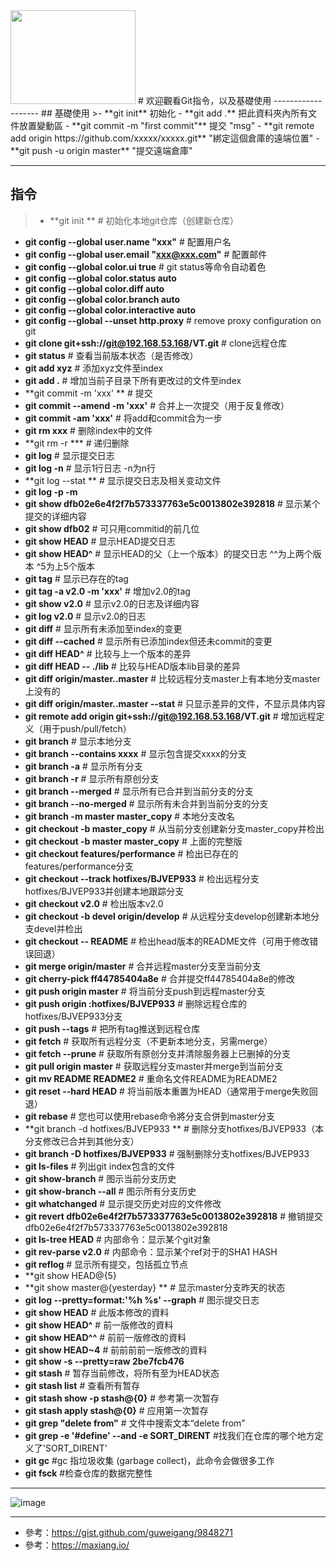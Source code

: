 <img src="https://raw.githubusercontent.com/ericshiu/GitCommand/master/Octocat.png" width="200" height="150" />
# 欢迎觀看Git指令，以及基礎使用
-------------------
## 基礎使用
>- **git init**    初始化
- **git add .**    把此資料夾內所有文件放置變動區
- **git commit -m "first commit"**    提交 "msg"
- **git remote add origin https://github.com/xxxxx/xxxxx.git**  "綁定這個倉庫的遠端位置"
- **git push -u origin master**  "提交遠端倉庫"

-------------------
## 指令
>- **git init **                                               # 初始化本地git仓库（创建新仓库）
- **git config --global user.name "xxx"**                       # 配置用户名
- **git config --global user.email "xxx@xxx.com"**              # 配置邮件
- **git config --global color.ui true**                         # git status等命令自动着色
- **git config --global color.status auto**
- **git config --global color.diff auto**
- **git config --global color.branch auto**
- **git config --global color.interactive auto**
- **git config --global --unset http.proxy**                    # remove  proxy configuration on git
- **git clone git+ssh://git@192.168.53.168/VT.git**             # clone远程仓库
- **git status**                                                # 查看当前版本状态（是否修改）
- **git add xyz**                                               # 添加xyz文件至index
- **git add .**                                                 # 增加当前子目录下所有更改过的文件至index
- **git commit -m 'xxx' **                                      # 提交
- **git commit --amend -m 'xxx'**                               # 合并上一次提交（用于反复修改）
- **git commit -am 'xxx'**                                      # 将add和commit合为一步
- **git rm xxx**                                                # 删除index中的文件
- **git rm -r ***                                               # 递归删除
- **git log**                                                   # 显示提交日志
- **git log -n**                                                # 显示1行日志 -n为n行
- **git log --stat **                                           # 显示提交日志及相关变动文件
- **git log -p -m**
- **git show dfb02e6e4f2f7b573337763e5c0013802e392818**         # 显示某个提交的详细内容
- **git show dfb02**                                            # 可只用commitid的前几位
- **git show HEAD**                                             # 显示HEAD提交日志
- **git show HEAD^**                                            # 显示HEAD的父（上一个版本）的提交日志 ^^为上两个版本 ^5为上5个版本
- **git tag**                                                   # 显示已存在的tag
- **git tag -a v2.0 -m 'xxx'**                                  # 增加v2.0的tag
- **git show v2.0**                                             # 显示v2.0的日志及详细内容
- **git log v2.0**                                              # 显示v2.0的日志
- **git diff**                                                  # 显示所有未添加至index的变更
- **git diff --cached**                                         # 显示所有已添加index但还未commit的变更
- **git diff HEAD^**                                            # 比较与上一个版本的差异
- **git diff HEAD -- ./lib**                                    # 比较与HEAD版本lib目录的差异
- **git diff origin/master..master**                            # 比较远程分支master上有本地分支master上没有的
- **git diff origin/master..master --stat**                     # 只显示差异的文件，不显示具体内容
- **git remote add origin git+ssh://git@192.168.53.168/VT.git** # 增加远程定义（用于push/pull/fetch）
- **git branch**                                                # 显示本地分支
- **git branch --contains xxxx**                               # 显示包含提交xxxx的分支
- **git branch -a**                                             # 显示所有分支
- **git branch -r**                                             # 显示所有原创分支
- **git branch --merged**                                       # 显示所有已合并到当前分支的分支
- **git branch --no-merged**                                    # 显示所有未合并到当前分支的分支
- **git branch -m master master_copy**                          # 本地分支改名
- **git checkout -b master_copy**                               # 从当前分支创建新分支master_copy并检出
- **git checkout -b master master_copy**                        # 上面的完整版
- **git checkout features/performance**                         # 检出已存在的features/performance分支
- **git checkout --track hotfixes/BJVEP933**                    # 检出远程分支hotfixes/BJVEP933并创建本地跟踪分支
- **git checkout v2.0**                                         # 检出版本v2.0
- **git checkout -b devel origin/develop**                      # 从远程分支develop创建新本地分支devel并检出
- **git checkout -- README**                                    # 检出head版本的README文件（可用于修改错误回退）
- **git merge origin/master**                                   # 合并远程master分支至当前分支
- **git cherry-pick ff44785404a8e**                             # 合并提交ff44785404a8e的修改
- **git push origin master**                                    # 将当前分支push到远程master分支
- **git push origin :hotfixes/BJVEP933**                        # 删除远程仓库的hotfixes/BJVEP933分支
- **git push --tags**                                           # 把所有tag推送到远程仓库
- **git fetch**                                                 # 获取所有远程分支（不更新本地分支，另需merge）
- **git fetch --prune**                                         # 获取所有原创分支并清除服务器上已删掉的分支
- **git pull origin master**                                    # 获取远程分支master并merge到当前分支
- **git mv README README2**                                     # 重命名文件README为README2
- **git reset --hard HEAD**                                    # 将当前版本重置为HEAD（通常用于merge失败回退）
- **git rebase**                                                     # 您也可以使用rebase命令將分支合併到master分支
- **git branch -d hotfixes/BJVEP933 **                          # 删除分支hotfixes/BJVEP933（本分支修改已合并到其他分支）
- **git branch -D hotfixes/BJVEP933**                           # 强制删除分支hotfixes/BJVEP933
- **git ls-files**                                              # 列出git index包含的文件
- **git show-branch**                                           # 图示当前分支历史
- **git show-branch --all**                                     # 图示所有分支历史
- **git whatchanged**                                           # 显示提交历史对应的文件修改
- **git revert dfb02e6e4f2f7b573337763e5c0013802e392818**       # 撤销提交dfb02e6e4f2f7b573337763e5c0013802e392818
- **git ls-tree HEAD**                                          # 内部命令：显示某个git对象
- **git rev-parse v2.0**                                        # 内部命令：显示某个ref对于的SHA1 HASH
- **git reflog**                                                # 显示所有提交，包括孤立节点
- **git show HEAD@{5}
- **git show master@{yesterday} **                              # 显示master分支昨天的状态
- **git log --pretty=format:'%h %s' --graph**                   # 图示提交日志
- **git show HEAD** # 此版本修改的資料
- **git show HEAD^** # 前一版修改的資料
- **git show HEAD^^** # 前前一版修改的資料
- **git show HEAD~4** # 前前前前一版修改的資料
- **git show -s --pretty=raw 2be7fcb476**
- **git stash**                                                 # 暂存当前修改，将所有至为HEAD状态
- **git stash list**                                            # 查看所有暂存
- **git stash show -p stash@{0}**                               # 参考第一次暂存
- **git stash apply stash@{0}**                                 # 应用第一次暂存
- **git grep "delete from"**                                    # 文件中搜索文本“delete from”
- **git grep -e '#define' --and -e SORT_DIRENT**     #找我们在仓库的哪个地方定义了'SORT_DIRENT'
- **git gc**            #gc 指垃圾收集 (garbage collect)，此命令会做很多工作
- **git fsck**      #检查仓库的数据完整性
- -------------------
![image](https://raw.githubusercontent.com/ericshiu/GitCommand/master/GitHub_Logo.png)
- -------------------
- 參考：<https://gist.github.com/guweigang/9848271>
- 參考：<https://maxiang.io/>